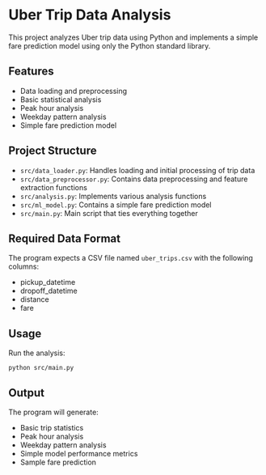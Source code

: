 # Uber Trip Data Analysis

This project analyzes Uber trip data using Python and implements a simple fare prediction model using only the Python standard library.

## Features

- Data loading and preprocessing
- Basic statistical analysis
- Peak hour analysis
- Weekday pattern analysis
- Simple fare prediction model

## Project Structure

- `src/data_loader.py`: Handles loading and initial processing of trip data
- `src/data_preprocessor.py`: Contains data preprocessing and feature extraction functions
- `src/analysis.py`: Implements various analysis functions
- `src/ml_model.py`: Contains a simple fare prediction model
- `src/main.py`: Main script that ties everything together

## Required Data Format

The program expects a CSV file named `uber_trips.csv` with the following columns:
- pickup_datetime
- dropoff_datetime
- distance
- fare

## Usage

Run the analysis:
```
python src/main.py
```

## Output

The program will generate:
- Basic trip statistics
- Peak hour analysis
- Weekday pattern analysis
- Simple model performance metrics
- Sample fare prediction